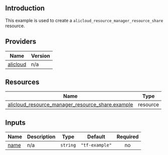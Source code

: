 <!-- BEGIN_TF_DOCS -->
## Introduction

This example is used to create a `alicloud_resource_manager_resource_share` resource.

## Providers

| Name | Version |
|------|---------|
| <a name="provider_alicloud"></a> [alicloud](#provider\_alicloud) | n/a |

## Resources

| Name | Type |
|------|------|
| [alicloud_resource_manager_resource_share.example](https://registry.terraform.io/providers/aliyun/alicloud/latest/docs/resources/resource_manager_resource_share) | resource |

## Inputs

| Name | Description | Type | Default | Required |
|------|-------------|------|---------|:--------:|
| <a name="input_name"></a> [name](#input\_name) | n/a | `string` | `"tf-example"` | no |
<!-- END_TF_DOCS -->    